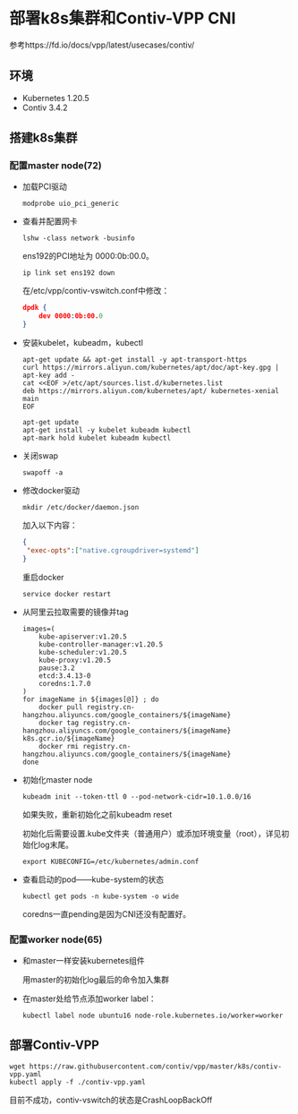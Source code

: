 # 部署k8s集群和Contiv-VPP CNI
参考https://fd.io/docs/vpp/latest/usecases/contiv/

## 环境

- Kubernetes 1.20.5
- Contiv 3.4.2

## 搭建k8s集群 

### 配置master node(72)

- 加载PCI驱动

  ```shell
  modprobe uio_pci_generic
  ```

- 查看并配置网卡

  ```shell
  lshw -class network -businfo
  ```

  ens192的PCI地址为 0000:0b:00.0。

  ```shell
  ip link set ens192 down
  ```

  在/etc/vpp/contiv-vswitch.conf中修改：

  ```json
  dpdk {
      dev 0000:0b:00.0
  }
  ```

- 安装kubelet，kubeadm，kubectl

  ```shell
  apt-get update && apt-get install -y apt-transport-https
  curl https://mirrors.aliyun.com/kubernetes/apt/doc/apt-key.gpg | apt-key add - 
  cat <<EOF >/etc/apt/sources.list.d/kubernetes.list
  deb https://mirrors.aliyun.com/kubernetes/apt/ kubernetes-xenial main
  EOF
  
  apt-get update
  apt-get install -y kubelet kubeadm kubectl
  apt-mark hold kubelet kubeadm kubectl
  ```

- 关闭swap

  ```shell
  swapoff -a
  ```

- 修改docker驱动

  ```shell
  mkdir /etc/docker/daemon.json
  ```

  加入以下内容：

  ```json
  {
   "exec-opts":["native.cgroupdriver=systemd"]
  }
  ```

  重启docker

  ```shell
  service docker restart
  ```

- 从阿里云拉取需要的镜像并tag

  ```shell
  images=(
      kube-apiserver:v1.20.5
      kube-controller-manager:v1.20.5
      kube-scheduler:v1.20.5
      kube-proxy:v1.20.5
      pause:3.2
      etcd:3.4.13-0
      coredns:1.7.0
  )
  for imageName in ${images[@]} ; do
      docker pull registry.cn-hangzhou.aliyuncs.com/google_containers/${imageName}
      docker tag registry.cn-hangzhou.aliyuncs.com/google_containers/${imageName} k8s.gcr.io/${imageName}
      docker rmi registry.cn-hangzhou.aliyuncs.com/google_containers/${imageName}
  done
  ```

- 初始化master node

  ```shell
  kubeadm init --token-ttl 0 --pod-network-cidr=10.1.0.0/16
  ```

  如果失败，重新初始化之前kubeadm reset

  初始化后需要设置.kube文件夹（普通用户）或添加环境变量（root），详见初始化log末尾。

  ```shell
  export KUBECONFIG=/etc/kubernetes/admin.conf
  ```

- 查看启动的pod——kube-system的状态

  ```shell
  kubectl get pods -n kube-system -o wide
  ```

  coredns一直pending是因为CNI还没有配置好。

### 配置worker node(65)

- 和master一样安装kubernetes组件

  用master的初始化log最后的命令加入集群

- 在master处给节点添加worker label：

  ```shell
  kubectl label node ubuntu16 node-role.kubernetes.io/worker=worker
  ```

## 部署Contiv-VPP

```
wget https://raw.githubusercontent.com/contiv/vpp/master/k8s/contiv-vpp.yaml
kubectl apply -f ./contiv-vpp.yaml
```

目前不成功，contiv-vswitch的状态是CrashLoopBackOff